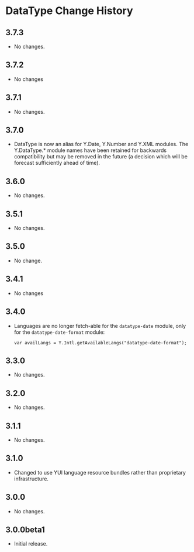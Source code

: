 DataType Change History
=======================

3.7.3
-----

* No changes.

3.7.2
-----

* No changes

3.7.1
-----

* No changes.

3.7.0
-----
* DataType is now an alias for Y.Date, Y.Number and Y.XML modules. The Y.DataType.* module
  names have been retained for backwards compatibility but may be removed in the future 
  (a decision which will be forecast sufficiently ahead of time).

3.6.0
-----

* No changes.

3.5.1
-----

  * No changes.

3.5.0
-----
  * No change.

3.4.1
-----
  * No changes

3.4.0
-----

  * Languages are no longer fetch-able for the `datatype-date` module, only for
    the `datatype-date-format` module:

        var availLangs = Y.Intl.getAvailableLangs("datatype-date-format");
    
3.3.0
-----

  * No changes.

3.2.0
-----

  * No changes.

3.1.1
-----

  * No changes.

3.1.0
-----
    
  * Changed to use YUI language resource bundles rather than proprietary
    infrastructure.

3.0.0
-----

  * No changes.

3.0.0beta1
----------

  * Initial release.
